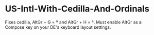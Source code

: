 # US-Intl-With-Cedilla-And-Ordinals
Fixes cedilla, AltGr + G = º and AltGr + H = ª. Must enable AltGr as a Compose key on your DE's keyboard layout settings.
